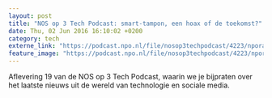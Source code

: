 ```yaml
---
layout: post
title: "NOS op 3 Tech Podcast: smart-tampon, een hoax of de toekomst?"
date: Thu, 02 Jun 2016 16:10:02 +0200
category: tech
externe_link: "https://podcast.npo.nl/file/nosop3techpodcast/4223/nporadio1_nosop3techpodcast_20160602_nos-op-3-tech-podcast-smart-tampon-een-hoax-of-de-toekomst.mp3"
feature_image: "https://podcast.npo.nl/file/nosop3techpodcast/4223/nporadio1_nosop3techpodcast_20160602_nos-op-3-tech-podcast-smart-tampon-een-hoax-of-de-toekomst.mp3"
---
```


Aflevering 19 van de NOS op 3 Tech Podcast, waarin we je bijpraten over het laatste nieuws uit de wereld van technologie en sociale media.<img src="http://feeds.feedburner.com/~r/nosop3-tech-podcast/~4/7yGq2cj6fHc" height="1" width="1" alt=""/>
